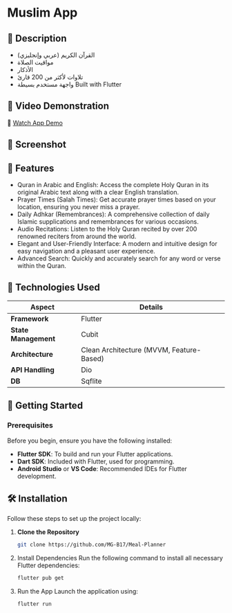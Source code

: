 # Muslim App 


## 📜 Description
 * القرآن الكريم (عربي وإنجليزي)
 * مواقيت الصلاة
 * الأذكار
 * تلاوات لأكثر من 200 قارئ
 * واجهة مستخدم بسيطة
Built with Flutter

## 🎦 Video Demonstration
🎥 [Watch App Demo]()

## 📱 Screenshot


## 🚀 Features
 * Quran in Arabic and English: Access the complete Holy Quran in its original Arabic text along with a clear English translation.
 * Prayer Times (Salah Times): Get accurate prayer times based on your location, ensuring you never miss a prayer.
 * Daily Adhkar (Remembrances): A comprehensive collection of daily Islamic supplications and remembrances for various occasions.
 * Audio Recitations: Listen to the Holy Quran recited by over 200 renowned reciters from around the world.
 * Elegant and User-Friendly Interface: A modern and intuitive design for easy navigation and a pleasant user experience.
 * Advanced Search: Quickly and accurately search for any word or verse within the Quran.



## 🔨 Technologies Used

| **Aspect**             | **Details**                              |
|------------------------|------------------------------------------|
| **Framework**          | Flutter                                  |
| **State Management**   | Cubit                                    |
| **Architecture**       | Clean Architecture (MVVM, Feature-Based) |
| **API Handling**       | Dio                                      |
| **DB**                 | Sqflite                                  |


## 🏡 Getting Started

### Prerequisites
Before you begin, ensure you have the following installed:
- **Flutter SDK**: To build and run your Flutter applications.
- **Dart SDK**: Included with Flutter, used for programming.
- **Android Studio** or **VS Code**: Recommended IDEs for Flutter development.


## 🛠️ Installation

Follow these steps to set up the project locally:

1. **Clone the Repository**
   ```bash
   git clone https://github.com/MG-B17/Meal-Planner
2. Install Dependencies Run the following command to install all necessary Flutter dependencies:
   ```bash
   flutter pub get
3. Run the App Launch the application using:
   ```bash
   flutter run
